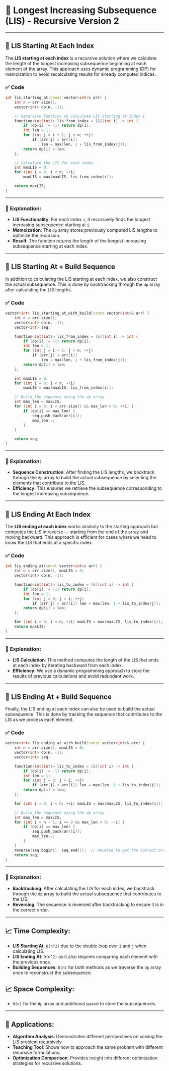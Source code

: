 # 🔢 Longest Increasing Subsequence (LIS) - Recursive Version 2

---

## 📘 **LIS Starting At Each Index**

The **LIS starting at each index** is a recursive solution where we calculate the length of the longest increasing subsequence beginning at each element of the array. This approach uses dynamic programming (DP) for memoization to avoid recalculating results for already computed indices.

### ✅ Code

```cpp
int lis_starting_at(const vector<int>& arr) {
    int n = arr.size();
    vector<int> dp(n, -1);

    // Recursive function to calculate LIS starting at index i
    function<int(int)> lis_from_index = [&](int i) -> int {
        if (dp[i] != -1) return dp[i];
        int len = 1;
        for (int j = i + 1; j < n; ++j)
            if (arr[j] > arr[i])
                len = max(len, 1 + lis_from_index(j));
        return dp[i] = len;
    };

    // Calculate the LIS for each index
    int maxLIS = 0;
    for (int i = 0; i < n; ++i)
        maxLIS = max(maxLIS, lis_from_index(i));

    return maxLIS;
}
```

---

### 📘 **Explanation**:

- **LIS Functionality**: For each index `i`, it recursively finds the longest increasing subsequence starting at `i`.
- **Memoization**: The `dp` array stores previously computed LIS lengths to optimize the recursion.
- **Result**: The function returns the length of the longest increasing subsequence starting at each index.

---

## 📘 **LIS Starting At + Build Sequence**

In addition to calculating the LIS starting at each index, we also construct the actual subsequence. This is done by backtracking through the `dp` array after calculating the LIS lengths.

### ✅ Code

```cpp
vector<int> lis_starting_at_with_build(const vector<int>& arr) {
    int n = arr.size();
    vector<int> dp(n, -1);
    vector<int> seq;

    function<int(int)> lis_from_index = [&](int i) -> int {
        if (dp[i] != -1) return dp[i];
        int len = 1;
        for (int j = i + 1; j < n; ++j)
            if (arr[j] > arr[i])
                len = max(len, 1 + lis_from_index(j));
        return dp[i] = len;
    };

    int maxLIS = 0;
    for (int i = 0; i < n; ++i)
        maxLIS = max(maxLIS, lis_from_index(i));

    // Build the sequence using the dp array
    int max_len = maxLIS;
    for (int i = 0; i < arr.size() && max_len > 0; ++i) {
        if (dp[i] == max_len) {
            seq.push_back(arr[i]);
            max_len--;
        }
    }

    return seq;
}
```

---

### 📘 **Explanation**:

- **Sequence Construction**: After finding the LIS lengths, we backtrack through the `dp` array to build the actual subsequence by selecting the elements that contribute to the LIS.
- **Efficiency**: This ensures we retrieve the subsequence corresponding to the longest increasing subsequence.

---

## 📘 **LIS Ending At Each Index**

The **LIS ending at each index** works similarly to the starting approach but computes the LIS in reverse — starting from the end of the array and moving backward. This approach is efficient for cases where we need to know the LIS that ends at a specific index.

### ✅ Code

```cpp
int lis_ending_at(const vector<int>& arr) {
    int n = arr.size(), maxLIS = 0;
    vector<int> dp(n, -1);

    function<int(int)> lis_to_index = [&](int i) -> int {
        if (dp[i] != -1) return dp[i];
        int len = 1;
        for (int j = 0; j < i; ++j)
            if (arr[j] < arr[i]) len = max(len, 1 + lis_to_index(j));
        return dp[i] = len;
    };

    for (int i = 0; i < n; ++i) maxLIS = max(maxLIS, lis_to_index(i));
    return maxLIS;
}
```

---

### 📘 **Explanation**:

- **LIS Calculation**: This method computes the length of the LIS that ends at each index by iterating backward from each index.
- **Efficiency**: We use a dynamic programming approach to store the results of previous calculations and avoid redundant work.

---

## 📘 **LIS Ending At + Build Sequence**

Finally, the LIS ending at each index can also be used to build the actual subsequence. This is done by tracking the sequence that contributes to the LIS as we process each element.

### ✅ Code

```cpp
vector<int> lis_ending_at_with_build(const vector<int>& arr) {
    int n = arr.size(), maxLIS = 0;
    vector<int> dp(n, -1);
    vector<int> seq;

    function<int(int)> lis_to_index = [&](int i) -> int {
        if (dp[i] != -1) return dp[i];
        int len = 1;
        for (int j = 0; j < i; ++j)
            if (arr[j] < arr[i]) len = max(len, 1 + lis_to_index(j));
        return dp[i] = len;
    };

    for (int i = 0; i < n; ++i) maxLIS = max(maxLIS, lis_to_index(i));

    // Build the sequence using the dp array
    int max_len = maxLIS;
    for (int i = n - 1; i >= 0 && max_len > 0; --i) {
        if (dp[i] == max_len) {
            seq.push_back(arr[i]);
            max_len--;
        }
    }
    reverse(seq.begin(), seq.end());  // Reverse to get the correct order
    return seq;
}
```

---

### 📘 **Explanation**:

- **Backtracking**: After calculating the LIS for each index, we backtrack through the `dp` array to build the actual subsequence that contributes to the LIS.
- **Reversing**: The sequence is reversed after backtracking to ensure it is in the correct order.

---

## 📈 **Time Complexity**:

- **LIS Starting At**: `O(n^2)` due to the double loop over `i` and `j` when calculating LIS.
- **LIS Ending At**: `O(n^2)` as it also requires comparing each element with the previous ones.
- **Building Sequences**: `O(n)` for both methods as we traverse the `dp` array once to reconstruct the subsequence.

## 📈 **Space Complexity**:

- `O(n)` for the `dp` array and additional space to store the subsequences.

---

## 🎯 **Applications**:

- **Algorithm Analysis**: Demonstrates different perspectives on solving the LIS problem recursively.
- **Teaching Tool**: Shows how to approach the same problem with different recursive formulations.
- **Optimization Comparison**: Provides insight into different optimization strategies for recursive solutions. 